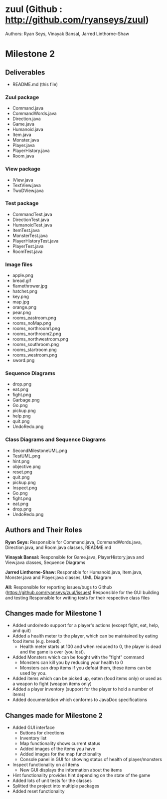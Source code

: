 zuul (Github : http://github.com/ryanseys/zuul)
====

Authors: Ryan Seys, Vinayak Bansal, Jarred Linthorne-Shaw

Milestone 2
===========

## Deliverables

* README.md (this file)

### Zuul package

* Command.java
* CommandWords.java
* Direction.java
* Game.java
* Humanoid.java
* Item.java
* Monster.java
* Player.java
* PlayerHistory.java
* Room.java

### View package

* IView.java
* TextView.java
* TwoDView.java

### Test package

* CommandTest.java
* DirectionTest.java
* HumanoidTest.java
* ItemTest.java
* MonsterTest.java
* PlayerHistoryTest.java
* PlayerTest.java
* RoomTest.java

### Image files

* apple.png
* bread.gif
* flamethrower.jpg
* hatchet.png
* key.png
* map.jpg
* orange.png
* pear.png
* rooms_eastroom.png
* rooms_noMap.png
* rooms_northroom1.png
* rooms_northroom2.png
* rooms_northwestroom.png
* rooms_southroom.png
* rooms_startroom.png
* rooms_westroom.png
* sword.png

### Sequence Diagrams

* drop.png
* eat.png
* fight.png
* Garbage.png
* Go.png
* pickup.png
* help.png
* quit.png
* UndoRedo.png

### Class Diagrams and Sequence Diagrams

* SecondMilestoneUML.png
* TestUML.png
* hint.png
* objective.png
* reset.png
* quit.png
* pickup.png
* Inspect.png
* Go.png
* fight.png
* eat.png
* drop.png
* UndoRedo.png

## Authors and Their Roles

**Ryan Seys:**
  Responsible for Command.java, CommandWords.java, Direction.java, and Room.java classes, README.md

**Vinayak Bansal:**
  Responsible for Game.java, PlayerHistory.java and View.java classes, Sequence Diagrams

**Jarred Linthorne-Shaw:**
  Responsble for Humanoid.java, Item.java, Monster.java and Player.java classes, UML Diagram

**All:**
  Responsible for reporting issues/bugs to Github (https://github.com/ryanseys/zuul/issues)
  Responsible for the GUI building and testing
  Responsible for writing tests for their respective class files

## Changes made for Milestone 1

* Added undo/redo support for a player's actions (except fight, eat, help, and quit)
* Added a health meter to the player, which can be maintained by eating food items (e.g. bread).
  * Health meter starts at 100 and when reduced to 0, the player is dead and the game is over (you lost).
* Added Monsters which can be fought with the "fight" command
  * Monsters can kill you by reducing your health to 0
  * Monsters can drop items if you defeat them, these items can be used by you.
* Added items which can be picked up, eaten (food items only) or used as a weapon to fight (weapon items only)
* Added a player inventory (support for the player to hold a number of items)
* Added documentation which conforms to JavaDoc specifications

## Changes made for Milestone 2

* Added GUI interface
  * Buttons for directions
  * Inventory list
  * Map functionality shows current status
  * Added images of the items you have
  * Added images for the map functionality
  * Console panel in GUI for showing status of health of player/monsters
* Inspect functionality on all items
  * New GUI displays the information about the items
* Hint functionality provides hint depending on the state of the game
* Added lots of unit tests for the classes
* Splitted the project into multiple packages
* Added reset functionality

